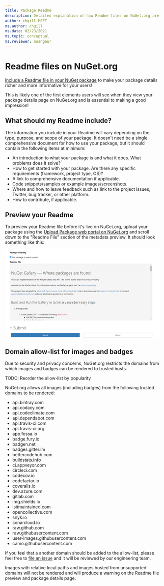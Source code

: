 ```yaml
---
title: Package Readme
description: Detailed explanation of how Readme files on NuGet.org are rendered and what to do when you run into issues.
author: chgill-MSFT
ms.author: chgill
ms.date: 02/23/2021
ms.topic: conceptual
ms.reviewer: anangaur
---
```


# Readme files on NuGet.org

[Include a Readme file in your NuGet package](https://docs.microsoft.com/nuget/reference/msbuild-targets#packagereadmefile) to make your package details richer and more informative for your users!

This is likely one of the first elements users will see when they view your package details page on NuGet.org and is essential to making a good impression!

## What should my Readme include?

The information you include in your Readme will vary depending on the type, purpose, and scope of your package. It doesn't need be a single comprehensive document for how to use your package, but it should contain the following items at minimum:
* An introduction to what your package is and what it does. What problems does it solve?
* How to get started with your package. Are there any specific requirements (framework, project type, OS)?
* A link to comprehensive documentation if applicable.
* Code snippets/samples or example images/screenshots.
* Where and how to leave feedback such as link to the project issues, Twitter, bug tracker, or other platform.
* How to contribute, if applicable.

## Preview your Readme

To preview your Readme file before it's live on NuGet.org, upload your package using the [Upload Package web portal on NuGet.org](https://docs.microsoft.com/nuget/nuget-org/publish-a-package#web-portal-use-the-upload-package-tab-on-nugetorg) and scroll down to the "Readme File" section of the metadata preview. It should look something like this:

![Readme File preview](media\readme-upload-preview.PNG)

## Domain allow-list for images and badges

Due to security and privacy concerns, NuGet.org restricts the domains from which images and badges can be rendered to trusted hosts. 

TODO: Reorder the allow-list by popularity

NuGet.org allows all images (including badges) from the following trusted domains to be rendered:
* api.bintray.com
* api.codacy.com
* api.codeclimate.com
* api.dependabot.com
* api.travis-ci.com
* api.travis-ci.org
* app.fossa.io
* badge.fury.io
* badgen.net
* badges.gitter.im
* bettercodehub.com
* buildstats.info
* ci.appveyor.com
* circleci.com
* codecov.io
* codefactor.io
* coveralls.io
* dev.azure.com
* gitlab.com
* img.shields.io
* isitmaintained.com
* opencollective.com
* snyk.io
* sonarcloud.io
* raw.github.com
* raw.githubusercontent.com
* user-images.githubusercontent.com
* camo.githubusercontent.com

If you feel that a another domain should be added to the allow-list, please feel free to [file an issue](https://github.com/NuGet/NuGetGallery/issues) and it will be reviewed by our engineering team.

Images with relative local paths and images hosted from unsupported domains will not be rendered and will produce a warning on the Readme file preview and package details page. 
